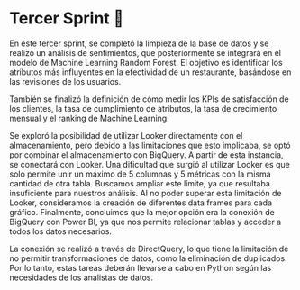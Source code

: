 # **Tercer Sprint** 📌

En este tercer sprint, se completó la limpieza de la base de datos y se realizó un análisis de sentimientos, que posteriormente se integrará en el modelo de Machine Learning Random Forest. El objetivo es identificar los atributos más influyentes en la efectividad de un restaurante, basándose en las revisiones de los usuarios.

También se finalizó la definición de cómo medir los KPIs de satisfacción de los clientes, la tasa de cumplimiento de atributos, la tasa de crecimiento mensual y el ranking de Machine Learning.

Se exploró la posibilidad de utilizar Looker directamente con el almacenamiento, pero debido a las limitaciones que esto implicaba, se optó por combinar el almacenamiento con BigQuery. A partir de esta instancia, se conectará con Looker. Una dificultad que surgió al utilizar Looker es que solo permite unir un máximo de 5 columnas y 5 métricas con la misma cantidad de otra tabla. Buscamos ampliar este límite, ya que resultaba insuficiente para nuestros análisis. Al no poder superar esta limitación de Looker, consideramos la creación de diferentes data frames para cada gráfico. Finalmente, concluimos que la mejor opción era la conexión de BigQuery con Power BI, ya que nos permite relacionar tablas y acceder a todos los datos necesarios.

La conexión se realizó a través de DirectQuery, lo que tiene la limitación de no permitir transformaciones de datos, como la eliminación de duplicados. Por lo tanto, estas tareas deberán llevarse a cabo en Python según las necesidades de los analistas de datos.

